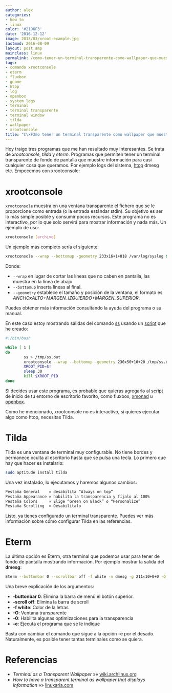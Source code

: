 ```yaml
---
author: alex
categories:
- how to
- linux
color: '#2196F3'
date: '2016-12-12'
image: 2013/03/xroot-example.jpg
lastmod: 2016-08-09
layout: post.amp
mainclass: linux
permalink: /como-tener-un-terminal-transparente-como-wallpaper-que-muestre-informacion/
tags:
- comando xrootconsole
- eterm
- fluxbox
- gnome
- htop
- log
- openbox
- system logs
- terminal
- terminal transparente
- terminal window
- tilda
- wallpaper
- xrootconsole
title: "C\xF3mo tener un terminal transparente como wallpaper que muestre informaci\xF3n"
---
```


Hoy traigo tres programas que me han resultado muy interesantes. Se trata de *xrootconsole*, *tilda* y *eterm*. Programas que permiten tener un terminal transparente de fondo de pantalla que muestre información para casi cualquier cosa que queramos. Por ejemplo logs del sistema, [htop][1] dmesg etc. Empecemos con xrootconsole:

<!--more--><!--ad-->



# xrootconsole

`xrootconsole` muestra en una ventana transparente el fichero que se le proporcione como entrada (o la entrada estándar stdin). Su objetivo es ser lo más simple posible y consumir pocos recursos. Este programa no es interactivo, por lo que solo servirá para mostrar información y nada más. Un ejemplo de uso:

```bash
xrootconsole [archivo]
```

Un ejemplo más completo sería el siguiente:

```bash
xrootconsole --wrap --bottomup -geometry 233x16+1+818 /var/log/syslog &
```

Donde:

- `--wrap` en lugar de cortar las líneas que no caben en pantalla, las muestra en la línea de abajo.
- `--bottomup` inserta líneas al final.
- `--geometry` establece el tamaño y posición de la ventana, el formato es *ANCHOxALTO+MARGEN_IZQUIERDO+MARGEN_SUPERIOR*.

Puedes obtener más información consultando la ayuda del programa o su manual.

<figure>
    <amp-img on="tap:lightbox1" role="button" tabindex="0" layout="responsive" src="/img/2013/03/xroot-example.jpg" alt="xroot example" width="1024px" height="817px"></amp-img>
</figure>

En este caso estoy mostrando salidas del comando [ss][3] usando un [script][4] que he creado:

```bash
#!/bin/bash

while [ 1 ]
do
        ss > /tmp/ss.out
        xrootconsole --wrap --bottomup -geometry 230x50+10+20 /tmp/ss.out &
        XROOT_PID=$!
        sleep 30
        kill $XROOT_PID
done

```

Si decides usar este programa, es probable que quieras agregarlo al [script][4] de inicio de tu entorno de escritorio favorito, como fluxbox, [xmonad][5] u [openbox][6].

Como he mencionado, xrootconsole no es interactivo, si quieres ejecutar algo como htop, necesitas Tilda.

# Tilda

Tilda es una ventana de terminal muy configurable. No tiene bordes y permanece oculta al escritorio hasta que se pulsa una tecla. Lo primero que hay que hacer es instalarlo:

```bash
sudo aptitude install tilda
```

Una vez instalado, lo ejecutamos y haremos algunos cambios:

```bash
Pestaña General    » desabilita “Always on top”
Pestaña Appearance » habilita la transparencia y fíjalo al 100%
Pestaña Colors     » Elige “Green on Black” o “Personalize”
Pestaña Scrolling  » Desabilítalo
```

Listo, ya tienes configurado un terminal transparente. Puedes ver más información sobre cómo configurar Tilda en las referencias.

# Eterm

La última opción es Eterm, otra terminal que podemos usar para tener de fondo de pantalla mostrando información. Por ejemplo mostrar la salida del **dmesg**:

```bash
Eterm --buttonbar 0 --scrollbar off -f white -n dmesg -g 211×10+0+0 -O -0 -e watch --no-title -n10 -d 'dmesg | tail'
```

Una breve explicación de los argumentos:

* **-buttonbar 0**: Elimina la barra de menú el botón superior.
* **-scroll off**: Elimina la barra de scroll
* **-f white**: Color de la letras
* **-O**: Ventana transparente
* **-0**: Habilita algunas optimizaciones para la transparencia
* **-e**: Ejecuta el programa que se le indique

Basta con cambiar el comando que sigue a la opción -e por el desado. Naturalmente, es posible tener tantas terminales como se quiera.

<figure>
    <amp-img on="tap:lightbox1" role="button" tabindex="0" layout="responsive" src="/img/2013/03/5809765.png" alt="Eterm" width="640px" height="375px"></amp-img>
</figure>

# Referencias

- *Terminal as a Transparent Wallpaper* »» <a href="https://wiki.archlinux.org/index.php/Terminal_as_a_Transparent_Wallpaper" target="_blank">wiki.archlinux.org</a>
- *How to have a transparent terminal as wallpaper that displays information* »» <a href="http://linuxaria.com/pills/how-to-have-a-transparent-terminal-as-wallpaper-that-displays-information" target="_blank">linuxaria.com</a>

 [1]: https://elbauldelprogramador.com/tags/htop "htop"
 [2]: https://elbauldelprogramador.com/img/2013/03/xroot-example.jpg
 [3]: https://elbauldelprogramador.com/comandos-ss-iproute2-linux/ "Algunos comandos útiles con iproute2"
 [4]: https://elbauldelprogramador.com/tags/script
 [5]: https://elbauldelprogramador.com/tags/xmonad
 [6]: https://elbauldelprogramador.com/tags/openbox